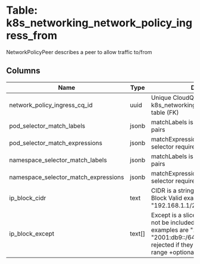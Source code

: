 
# Table: k8s_networking_network_policy_ingress_from
NetworkPolicyPeer describes a peer to allow traffic to/from
## Columns
| Name        | Type           | Description  |
| ------------- | ------------- | -----  |
|network_policy_ingress_cq_id|uuid|Unique CloudQuery ID of k8s_networking_network_policy_ingress table (FK)|
|pod_selector_match_labels|jsonb|matchLabels is a map of {key,value} pairs|
|pod_selector_match_expressions|jsonb|matchExpressions is a list of label selector requirements|
|namespace_selector_match_labels|jsonb|matchLabels is a map of {key,value} pairs|
|namespace_selector_match_expressions|jsonb|matchExpressions is a list of label selector requirements|
|ip_block_cidr|text|CIDR is a string representing the IP Block Valid examples are "192.168.1.1/24" or "2001:db9::/64"|
|ip_block_except|text[]|Except is a slice of CIDRs that should not be included within an IP Block Valid examples are "192.168.1.1/24" or "2001:db9::/64" Except values will be rejected if they are outside the CIDR range +optional|
